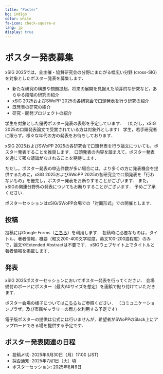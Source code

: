 ```yaml
---
title: "Poster"
bg: indigo
color: white
fa-icon: check-square-o
lang: jp
display: true
---
```

<a name="poster"></a>

# ポスター発表募集

xSIG 2025では，全主催・協賛研究会の分野にまたがる幅広い分野 (cross-SIG) を対象としたポスター発表を募集します．

- 新たな研究の構想や問題提起，将来の展開を見据えた萌芽的な研究など，あらゆる段階の研究の紹介
- xSIG 2025およびSWoPP 2025の各研究会で口頭発表を行う研究の紹介
- 既発表の研究の紹介
- 研究・開発プロジェクトの紹介

学生を対象とした優秀ポスター発表の表彰を予定しています．
（ただし，xSIG 2025の口頭発表論文で受賞されている方は対象外とします）
学生，若手研究者に限らず，様々な年代の方の発表をお待ちしております．

xSIG 2025およびSWoPP 2025の各研究会で口頭発表を行う論文についても，ポスター発表することを推奨します．
口頭発表の内容を踏まえて，ポスター発表を通じて密な議論がなされることを期待します．

ただし，ポスター発表の申込件数が多い場合には，より多くの方に発表機会を提供するために，xSIG 2025およびSWoPP 2025の各研究会で口頭発表を「行わないもの」を優先し，ポスター発表をお断りすることがございます．
また，xSIGの関連分野外の発表についてもお断りすることがございます．
予めご了承ください．

ポスターセッションはxSIG/SWoPP会場での「対面形式」での開催とします．

投稿
--------------------

投稿にはGoogle Forms（[こちら](https://forms.gle/pojFwz2eFZt6c4Vo6)）を利用します．
投稿時に必要なものは，タイトル，著者情報，概要（和文200-400文字程度，英文100-200語程度）のみで，論文やExtended Abstractは不要です．
xSIGウェブサイト上でタイトルと著者情報を掲載します．

発表
--------------------

xSIG 2025ポスターセッションにおいてポスター発表を行ってください．
会場備付のボードにポスター（最大A0サイズを想定）を画鋲で貼り付けていただきます．

ポスター会場の様子については[こちら](https://r15296411.theta360.biz/t/9258586a-0f9b-11ec-98da-063b2b63adb9-1)もご参照ください．
（コミュニケーションプラザ，及び市民ギャラリーの両方を利用する予定です）

電子版ポスターの提供は公式には行いませんが，希望者がSWoPPのSlack上にアップロードできる場を提供する予定です．

ポスター発表関連の日程
--------------------

- 投稿〆切: 2025年6月30日（月）17:00 (JST)
- 採否通知: 2025年7月1日（火）頃
- ポスターセッション: 2025年8月6日

